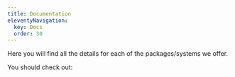 ```yaml
---
title: Documentation
eleventyNavigation:
  key: Docs
  order: 30
---
```


Here you will find all the details for each of the packages/systems we offer.

You should check out:
